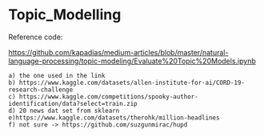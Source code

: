 # Topic_Modelling

Reference code:

https://github.com/kapadias/medium-articles/blob/master/natural-language-processing/topic-modeling/Evaluate%20Topic%20Models.ipynb

```
a) the one used in the link
b) https://www.kaggle.com/datasets/allen-institute-for-ai/CORD-19-research-challenge
c) https://www.kaggle.com/competitions/spooky-author-identification/data?select=train.zip
d) 20 news dat set from sklearn
e)https://www.kaggle.com/datasets/therohk/million-headlines
f) not sure -> https://github.com/suzgunmirac/hupd
```
